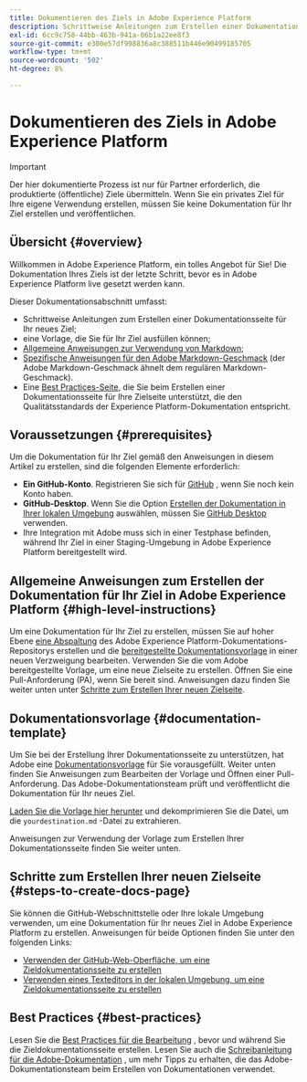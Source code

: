 ```yaml
---
title: Dokumentieren des Ziels in Adobe Experience Platform
description: Schrittweise Anleitungen zum Erstellen einer Dokumentationsseite für Ihr Ziel in Adobe Experience Platform
exl-id: 6cc9c758-44bb-463b-941a-06b1a22ee8f3
source-git-commit: e300e57df998836a8c388511b446e90499185705
workflow-type: tm+mt
source-wordcount: '502'
ht-degree: 8%

---
```


# Dokumentieren des Ziels in Adobe Experience Platform

>[!IMPORTANT]
>
>Der hier dokumentierte Prozess ist nur für Partner erforderlich, die produktierte (öffentliche) Ziele übermitteln. Wenn Sie ein privates Ziel für Ihre eigene Verwendung erstellen, müssen Sie keine Dokumentation für Ihr Ziel erstellen und veröffentlichen.

## Übersicht {#overview}

Willkommen in Adobe Experience Platform, ein tolles Angebot für Sie!
Die Dokumentation Ihres Ziels ist der letzte Schritt, bevor es in Adobe Experience Platform live gesetzt werden kann.

Dieser Dokumentationsabschnitt umfasst:

* Schrittweise Anleitungen zum Erstellen einer Dokumentationsseite für Ihr neues Ziel;
* eine Vorlage, die Sie für Ihr Ziel ausfüllen können;
* [Allgemeine Anweisungen zur Verwendung von Markdown](https://experienceleague.adobe.com/docs/contributor/contributor-guide/writing-essentials/markdown.html);
* [Spezifische Anweisungen für den Adobe Markdown-Geschmack](https://experienceleague.adobe.com/docs/contributor/contributor-guide/writing-essentials/markdown.html#custom-markdown-extensions) (der Adobe Markdown-Geschmack ähnelt dem regulären Markdown-Geschmack).
* Eine [Best Practices-Seite](./authoring-best-practices.md), die Sie beim Erstellen einer Dokumentationsseite für Ihre Zielseite unterstützt, die den Qualitätsstandards der Experience Platform-Dokumentation entspricht.

## Voraussetzungen {#prerequisites}

Um die Dokumentation für Ihr Ziel gemäß den Anweisungen in diesem Artikel zu erstellen, sind die folgenden Elemente erforderlich:

* **Ein GitHub-Konto**. Registrieren Sie sich für [GitHub](https://github.com/) , wenn Sie noch kein Konto haben.
* **GitHub-Desktop**. Wenn Sie die Option [Erstellen der Dokumentation in Ihrer lokalen Umgebung](./work-in-local-environment.md) auswählen, müssen Sie [GitHub Desktop](https://desktop.github.com/) verwenden.
* Ihre Integration mit Adobe muss sich in einer Testphase befinden, während Ihr Ziel in einer Staging-Umgebung in Adobe Experience Platform bereitgestellt wird.

## Allgemeine Anweisungen zum Erstellen der Dokumentation für Ihr Ziel in Adobe Experience Platform {#high-level-instructions}

Um eine Dokumentation für Ihr Ziel zu erstellen, müssen Sie auf hoher Ebene [eine Abspaltung](https://experienceleague.adobe.com/docs/contributor/contributor-guide/setup/local-repo.html#fork-the-repository) des Adobe Experience Platform-Dokumentations-Repositorys erstellen und die [bereitgestellte Dokumentationsvorlage](./self-service-template.md) in einer neuen Verzweigung bearbeiten. Verwenden Sie die vom Adobe bereitgestellte Vorlage, um eine neue Zielseite zu erstellen. Öffnen Sie eine Pull-Anforderung (PA), wenn Sie bereit sind. Anweisungen dazu finden Sie weiter unten unter [Schritte zum Erstellen Ihrer neuen Zielseite](./documentation-instructions.md#steps-to-create-docs-page).

<!--

* In the table of contents (TOC.md) `/help/rtcdp/TOC.md`, add a link to your new destination page. Place it within the category where your destination resides in the Adobe Experience Platform user interface (for example: mobile, social, advertising). 
* In the overview page for the respective category, add a link to your new destination page. For example, for cloud storage destinations, you would add a link to [this page](https://docs.adobe.com/content/help/en/experience-platform/rtcdp/destinations/destinations-cat/cloud-storage/cloud-storage-destinations.html). 

-->

## Dokumentationsvorlage {#documentation-template}

Um Sie bei der Erstellung Ihrer Dokumentationsseite zu unterstützen, hat Adobe eine [Dokumentationsvorlage](./self-service-template.md) für Sie vorausgefüllt. Weiter unten finden Sie Anweisungen zum Bearbeiten der Vorlage und Öffnen einer Pull-Anforderung. Das Adobe-Dokumentationsteam prüft und veröffentlicht die Dokumentation für Ihr neues Ziel.

[Laden Sie die Vorlage hier herunter](../assets/docs-framework/yourdestination-template.zip) und dekomprimieren Sie die Datei, um die `yourdestination.md` -Datei zu extrahieren.

Anweisungen zur Verwendung der Vorlage zum Erstellen Ihrer Dokumentationsseite finden Sie weiter unten.

## Schritte zum Erstellen Ihrer neuen Zielseite {#steps-to-create-docs-page}

Sie können die GitHub-Webschnittstelle oder Ihre lokale Umgebung verwenden, um eine Dokumentation für Ihr neues Ziel in Adobe Experience Platform zu erstellen. Anweisungen für beide Optionen finden Sie unter den folgenden Links:

* [Verwenden der GitHub-Web-Oberfläche, um eine Zieldokumentationsseite zu erstellen](./use-github-interface-to-create-documentation.md)
* [Verwenden eines Texteditors in der lokalen Umgebung, um eine Zieldokumentationsseite zu erstellen](./work-in-local-environment.md)

## Best Practices {#best-practices}

Lesen Sie die [Best Practices für die Bearbeitung](/help/destinations/destination-sdk/docs-framework/authoring-best-practices.md) , bevor und während Sie die Zieldokumentationsseite erstellen. Lesen Sie auch die [Schreibanleitung für die Adobe-Dokumentation](https://experienceleague.adobe.com/docs/contributor/contributor-guide/writing-essentials/general-writing-guidance.html) , um mehr Tipps zu erhalten, die das Adobe-Dokumentationsteam beim Erstellen von Dokumentationen verwendet.